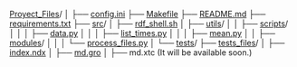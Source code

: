 [Proyect_Files](https://github.com/tnavarrofebre/ShellsPathwayMD)/
│
├── [config.ini](https://github.com/tnavarrofebre/ShellsPathwayMD/blob/main/config.ini)
├── [Makefile](https://github.com/tnavarrofebre/ShellsPathwayMD/blob/main/Makefile)
├── [README.md](https://github.com/tnavarrofebre/ShellsPathwayMD/blob/main/README.md)
├── [requirements.txt](https://github.com/tnavarrofebre/ShellsPathwayMD/blob/main/requirements.txt)
├── [src](https://github.com/tnavarrofebre/ShellsPathwayMD/tree/main/src)/
│   ├── [rdf_shell.sh](https://github.com/tnavarrofebre/ShellsPathwayMD/blob/main/src/rdf_shell.sh)
│   ├── [utils](https://github.com/tnavarrofebre/ShellsPathwayMD/tree/main/src/utils)/
│   │   ├── [scripts](https://github.com/tnavarrofebre/ShellsPathwayMD/tree/main/src/utils/scripts)/
│   │   │   ├── [data.py](https://github.com/tnavarrofebre/ShellsPathwayMD/blob/main/src/utils/scripts/data.py)
│   │   │   ├── [list_times.py](https://github.com/tnavarrofebre/ShellsPathwayMD/blob/main/src/utils/scripts/list_times.py)
│   │   │   ├── [mean.py](https://github.com/tnavarrofebre/ShellsPathwayMD/blob/main/src/utils/scripts/mean.py)
│   │   ├── [modules](https://github.com/tnavarrofebre/ShellsPathwayMD/tree/main/src/utils/modules)/
│   │   │   └── [process_files.py](https://github.com/tnavarrofebre/ShellsPathwayMD/blob/main/src/utils/modules/process_files.py)
│
└── [tests](https://github.com/tnavarrofebre/ShellsPathwayMD/tree/main/tests)/
    ├── [tests_files](https://github.com/tnavarrofebre/ShellsPathwayMD/tree/main/tests/tests_files)/
    │   ├── [index.ndx](https://github.com/tnavarrofebre/ShellsPathwayMD/blob/main/tests/tests_files/index.ndx)
    │   ├── [md.gro](https://github.com/tnavarrofebre/ShellsPathwayMD/blob/main/tests/tests_files/md.gro)
    │   ├── md.xtc (It will be available soon.) 

